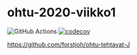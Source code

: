 # ohtu-2020-viikko1
![GitHub Actions](https://github.com/forstjoh/ohtu-2020-viikko1/workflows/Java%20CI%20with%20Gradle/badge.svg)
[![codecov](https://codecov.io/gh/forstjoh/ohtu-2020-viikko1/branch/main/graph/badge.svg?token=0280RRVK4M)](https://codecov.io/gh/forstjoh/ohtu-2020-viikko1)

https://github.com/forstjoh/ohtu-tehtavat-J
